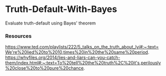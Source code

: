 # Truth-Default-With-Bayes
Evaluate truth-default using Bayes' theorem

### Resources
https://www.ted.com/playlists/222/5_talks_on_the_truth_about_lyi#:~:text=We're%20lied%20to%2010,times%20in%20the%20same%20period.
https://whyfiles.org/2014/lies-and-liars-can-you-catch-them/index.html#:~:text=To%20tell%20the%20truth%2C%20it's,perilously%20close%20to%20pure%20chance.
